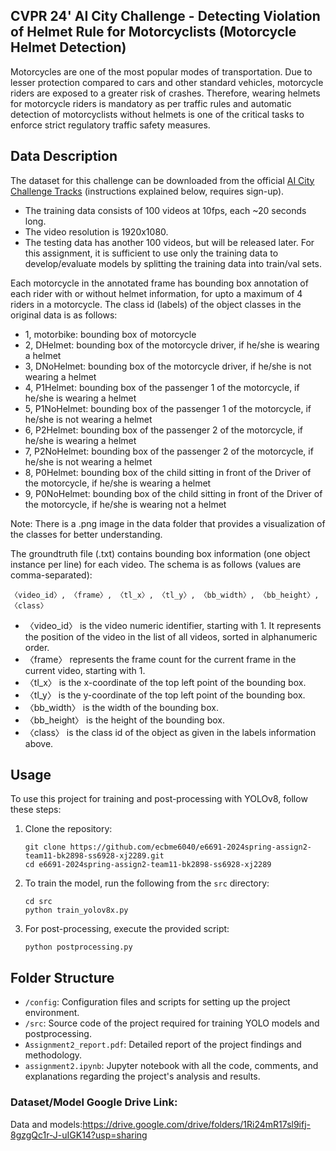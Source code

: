 ## CVPR 24' AI City Challenge - Detecting Violation of Helmet Rule for Motorcyclists (Motorcycle Helmet Detection)


Motorcycles are one of the most popular modes of transportation. Due to lesser protection compared to cars and other standard vehicles, motorcycle riders are exposed to a greater risk of crashes. Therefore, wearing helmets for motorcycle riders is mandatory as per traffic rules and automatic detection of motorcyclists without helmets is one of the critical tasks to enforce strict regulatory traffic safety measures.


## Data Description

The dataset for this challenge can be downloaded from the official [AI City Challenge Tracks](https://www.aicitychallenge.org/2024-challenge-tracks/) (instructions explained below, requires sign-up).

- The training data consists of 100 videos at 10fps, each ~20 seconds long. 
- The video resolution is 1920x1080. 
- The testing data has another 100 videos, but will be released later. For this assignment, it is sufficient to use only the training data to develop/evaluate models by splitting the training data into train/val sets.

Each motorcycle in the annotated frame has bounding box annotation of each rider with or without helmet information, for upto a maximum of 4 riders in a motorcycle. The class id (labels) of the object classes in the original data is as follows:

- 1, motorbike: bounding box of motorcycle
- 2, DHelmet: bounding box of the motorcycle driver, if he/she is wearing a helmet
- 3, DNoHelmet: bounding box of the motorcycle driver, if he/she is not wearing a helmet
- 4, P1Helmet: bounding box of the passenger 1 of the motorcycle, if he/she is wearing a helmet
- 5, P1NoHelmet: bounding box of the passenger 1 of the motorcycle, if he/she is not wearing a helmet
- 6, P2Helmet: bounding box of the passenger 2 of the motorcycle, if he/she is wearing a helmet
- 7, P2NoHelmet: bounding box of the passenger 2 of the motorcycle, if he/she is not wearing a helmet
- 8, P0Helmet: bounding box of the child sitting in front of the Driver of the motorcycle, if he/she is wearing a helmet
- 9, P0NoHelmet: bounding box of the child sitting in front of the Driver of the motorcycle, if he/she is wearing not a helmet

Note: There is a .png image in the data folder that provides a visualization of the classes for better understanding.


The groundtruth file (.txt) contains bounding box information (one object instance per line) for each video. The schema is as follows (values are comma-separated):

`〈video_id〉, 〈frame〉, 〈tl_x〉, 〈tl_y〉, 〈bb_width〉, 〈bb_height〉, 〈class〉`

- 〈video_id〉 is the video numeric identifier, starting with 1. It represents the position of the video in the list of all videos, sorted in alphanumeric order.
- 〈frame〉 represents the frame count for the current frame in the current video, starting with 1.
- 〈tl_x〉 is the x-coordinate of the top left point of the bounding box.
- 〈tl_y〉 is the y-coordinate of the top left point of the bounding box.
- 〈bb_width〉 is the width of the bounding box.
- 〈bb_height〉 is the height of the bounding box.
- 〈class〉 is the class id of the object as given in the labels information above.


## Usage

To use this project for training and post-processing with YOLOv8, follow these steps:

1. Clone the repository:
   ```
   git clone https://github.com/ecbme6040/e6691-2024spring-assign2-team11-bk2898-ss6928-xj2289.git
   cd e6691-2024spring-assign2-team11-bk2898-ss6928-xj2289
   ```

2. To train the model, run the following from the `src` directory:
   ```
   cd src
   python train_yolov8x.py
   ```

3. For post-processing, execute the provided script:
   ```
   python postprocessing.py
   ```


## Folder Structure

- `/config`: Configuration files and scripts for setting up the project environment.
- `/src`: Source code of the project required for training YOLO models and postprocessing.
- `Assignment2_report.pdf`: Detailed report of the project findings and methodology.
- `assignment2.ipynb`: Jupyter notebook with all the code, comments, and explanations regarding the project's analysis and results.

### Dataset/Model Google Drive Link:
Data and models:https://drive.google.com/drive/folders/1Ri24mR17sl9ifj-8gzgQc1r-J-uIGK14?usp=sharing


